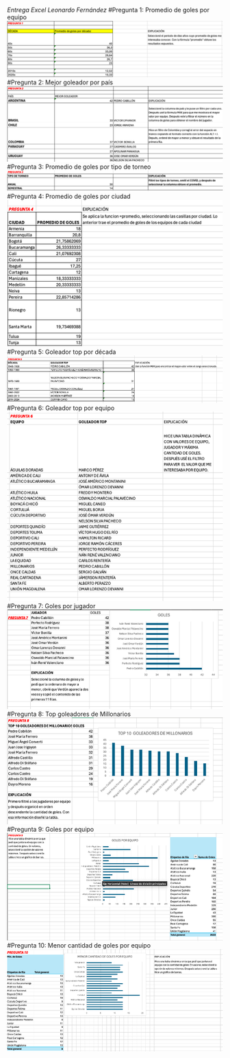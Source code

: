 *Entrega Excel Leonardo Fernández*
#Pregunta 1: Promedio de goles por equipo
![IMAGEN PREGUNTA 1](<../../PREGUNTA 1.png>)
#Pregunta 2: Mejor goleador por país
![IMAGEN PREGUNTA 2](<../../PREGUNTA 2.png>)
#Pregunta 3: Promedio de goles por tipo de torneo
![IMAGEN PREGUNTA 3](<../../PREGUNTA 3.png>)
#Pregunta 4: Promedio de goles por ciudad
![IMAGEN PREGUNTA 4](<../../PREGUNTA 4.png>)
#Pregunta 5: Goleador top por década
![IMAGEN PREGUNTA 5](<../../PREGUNTA 5.png>)
#Pregunta 6: Goleador top por equipo
![IMAGEN PREGUNTA 6](<../../PREGUNTA 6.png>)
#Pregunta 7: Goles por jugador
![IMAGEN PREGUNTA 7](<../../PREGUNTA 7.png>)
#Pregunta 8: Top goleadores de Millonarios
![IMAGEN PREGUNTA 8](<../../PREGUNTA 8.png>)
#Pregunta 9: Goles por equipo
![IMAGEN PREGUNTA 9](<../../PREGUNTA 9.png>)
#Pregunta 10: Menor cantidad de goles por equipo
![IMAGEN PREGUNTA 10](<../../PREGUNTA 10.png>)
